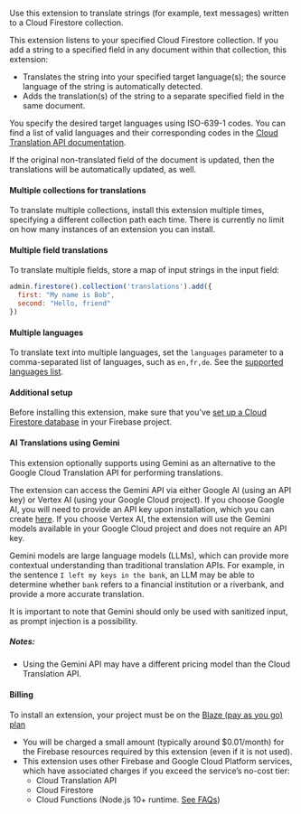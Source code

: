 Use this extension to translate strings (for example, text messages) written to a Cloud Firestore collection.

This extension listens to your specified Cloud Firestore collection. If you add a string to a specified field in any document within that collection, this extension:

- Translates the string into your specified target language(s); the source language of the string is automatically detected.
- Adds the translation(s) of the string to a separate specified field in the same document.

You specify the desired target languages using ISO-639-1 codes. You can find a list of valid languages and their corresponding codes in the [Cloud Translation API documentation](https://cloud.google.com/translate/docs/languages).

If the original non-translated field of the document is updated, then the translations will be automatically updated, as well.

#### Multiple collections for translations

To translate multiple collections, install this extension multiple times, specifying a different
collection path each time. There is currently no limit on how many instances of an extension you
can install.

#### Multiple field translations

To translate multiple fields, store a map of input strings in the input field:

```js
admin.firestore().collection('translations').add({
  first: "My name is Bob",
  second: "Hello, friend"
})
```
#### Multiple languages

To translate text into multiple languages, set the `languages` parameter to a comma-separated list
of languages, such as `en,fr,de`. See the [supported languages list](https://cloud.google.com/translate/docs/languages).
#### Additional setup

Before installing this extension, make sure that you've [set up a Cloud Firestore database](https://firebase.google.com/docs/firestore/quickstart) in your Firebase project.

#### AI Translations using Gemini

This extension optionally supports using Gemini as an alternative to the Google Cloud Translation API for performing translations.

The extension can access the Gemini API via either Google AI (using an API key) or Vertex AI (using your Google Cloud project). If you choose Google AI, you will need to provide an API key upon installation, which you can create [here](https://ai.google.dev/gemini-api/docs/api-key). If you choose Vertex AI, the extension will use the Gemini models available in your Google Cloud project and does not require an API key.

Gemini models are large language models (LLMs), which can provide more contextual understanding than traditional translation APIs. For example, in the sentence `I left my keys in the bank`, an LLM may be able to determine whether `bank` refers to a financial institution or a riverbank, and provide a more accurate translation.

It is important to note that Gemini should only be used with sanitized input, as prompt injection is a possibility.

##### Notes:
- Using the Gemini API may have a different pricing model than the Cloud Translation API.

#### Billing
To install an extension, your project must be on the [Blaze (pay as you go) plan](https://firebase.google.com/pricing)

- You will be charged a small amount (typically around $0.01/month) for the Firebase resources required by this extension (even if it is not used).
- This extension uses other Firebase and Google Cloud Platform services, which have associated charges if you exceed the service’s no-cost tier:
  - Cloud Translation API
  - Cloud Firestore
  - Cloud Functions (Node.js 10+ runtime. [See FAQs](https://firebase.google.com/support/faq#extensions-pricing))
